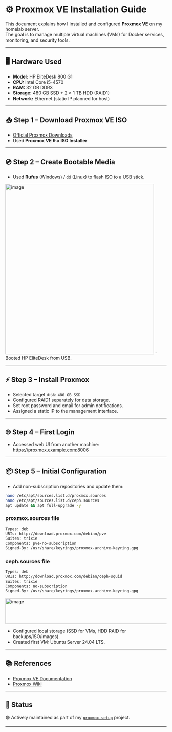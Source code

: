 # ⚙️ Proxmox VE Installation Guide

This document explains how I installed and configured **Proxmox VE** on my homelab server.  
The goal is to manage multiple virtual machines (VMs) for Docker services, monitoring, and security tools.

---

## 🖥️ Hardware Used
- **Model:** HP EliteDesk 800 G1  
- **CPU:** Intel Core i5-4570  
- **RAM:** 32 GB DDR3  
- **Storage:** 480 GB SSD + 2 × 1 TB HDD (RAID1)  
- **Network:** Ethernet (static IP planned for host)  

---

## 📥 Step 1 – Download Proxmox VE ISO
- [Official Proxmox Downloads](https://www.proxmox.com/en/downloads)  
- Used **Proxmox VE 9.x ISO Installer**

---

## 💿 Step 2 – Create Bootable Media
- Used **Rufus** (Windows) / `dd` (Linux) to flash ISO to a USB stick.
<img width="464" height="531" alt="image" src="https://github.com/user-attachments/assets/9cd947eb-c7de-43c5-9975-21ffa657da46" />
- Booted HP EliteDesk from USB.

---

## ⚡ Step 3 – Install Proxmox
- Selected target disk: `480 GB SSD`
- Configured RAID1 separately for data storage.
- Set root password and email for admin notifications.
- Assigned a static IP to the management interface.

---

## 🌐 Step 4 – First Login
- Accessed web UI from another machine: https://proxmox.example.com:8006

---

## 📦 Step 5 – Initial Configuration
- Add non-subscription repositories and update them:
```bash
nano /etc/apt/sources.list.d/proxmox.sources
nano /etc/apt/sources.list.d/ceph.sources
apt update && apt full-upgrade -y
```
### proxmox.sources file
```bash
Types: deb
URIs: http://download.proxmox.com/debian/pve
Suites: trixie
Components: pve-no-subscription
Signed-By: /usr/share/keyrings/proxmox-archive-keyring.gpg
```

### ceph.sources file
```bash
Types: deb
URIs: http://download.proxmox.com/debian/ceph-squid
Suites: trixie
Components: no-subscription
Signed-By: /usr/share/keyrings/proxmox-archive-keyring.gpg
```
<img width="545" height="80" alt="image" src="https://github.com/user-attachments/assets/86699b52-1b26-439f-935e-6469948e09de" />

- Configured local storage (SSD for VMs, HDD RAID for backups/ISO/images).
-  Created first VM: Ubuntu Server 24.04 LTS.

---

## 📚 References

- [Proxmox VE Documentation](https://pve.proxmox.com/pve-docs/?utm_source=chatgpt.com)
- [Proxmox Wiki](https://pve.proxmox.com/wiki/Main_Page?utm_source=chatgpt.com)

---

## 🚧 Status

🟢 Actively maintained as part of my [`proxmox-setup`](https://github.com/raoulmoise/proxmox-setup) project.

---

